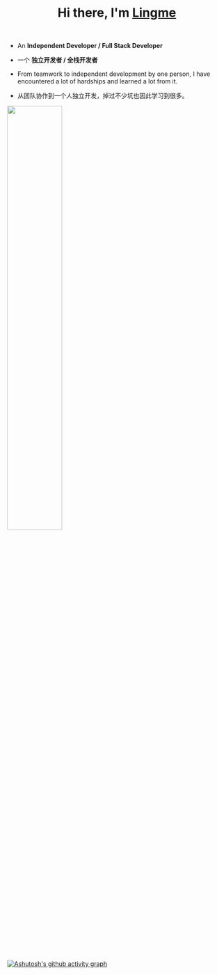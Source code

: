 <h1 align="center">Hi there, I'm <a href="https://lingmin.me/" target="_blank">Lingme</a></h1>

</br>

* An <b>Independent Developer / Full Stack Developer</b>

* 一个 <b>独立开发者 / 全栈开发者</b>

* From teamwork to independent development by one person, I have encountered a lot of hardships and learned a lot from it.

* 从团队协作到一个人独立开发，掉过不少坑也因此学习到很多。

<img height="50%" width="auto" src ="https://github-readme-stats.vercel.app/api?username=lingme&show_icons=true&count_private=true&theme=city_lights&hide_border=true&hide=issues,contribs&bg_color=00000000">

[![Ashutosh's github activity graph](https://activity-graph.herokuapp.com/graph?username=lingme&theme=github&hide_border=true&area=true&custom_title=Lingme's%20Activity&line=00537c9d)](https://www.lingmin.me)
